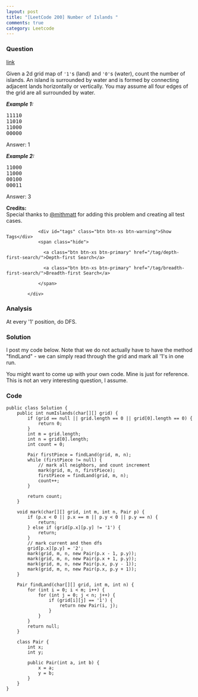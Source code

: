 ```yaml
---
layout: post
title: "[LeetCode 200] Number of Islands "
comments: true
category: Leetcode
---
```


### Question 

[link](https://leetcode.com/problems/number-of-islands/)

<div class="question-content">
              <p></p><p>Given a 2d grid map of <code>'1'</code>s (land) and <code>'0'</code>s (water), count the number of islands. An island is surrounded by water and is formed by connecting adjacent lands horizontally or vertically. You may assume all four edges of the grid are all surrounded by water.</p>

<p><i><b>Example 1:</b></i></p>
<pre>11110<br>11010<br>11000<br>00000</pre>
<p>Answer: 1</p>
<p><i><b>Example 2:</b></i></p>
<pre>11000<br>11000<br>00100<br>00011</pre>
<p>Answer: 3</p>

<p><b>Credits:</b><br>Special thanks to <a href="https://leetcode.com/discuss/user/mithmatt">@mithmatt</a> for adding this problem and creating all test cases.</p><p></p>
              
                <div id="tags" class="btn btn-xs btn-warning">Show Tags</div>
                <span class="hide">
                  
                  <a class="btn btn-xs btn-primary" href="/tag/depth-first-search/">Depth-first Search</a>
                  
                  <a class="btn btn-xs btn-primary" href="/tag/breadth-first-search/">Breadth-first Search</a>
                  
                </span>
              
            </div>

### Analysis

At every '1' position, do DFS.

### Solution

I post my code below. Note that we do not actually have to have the method "findLand" -  we can simply read through the grid and mark all '1's in one run. 

You might want to come up with your own code. Mine is just for reference. This is not an very interesting question, I assume. 

### Code

    public class Solution {
        public int numIslands(char[][] grid) {
            if (grid == null || grid.length == 0 || grid[0].length == 0) {
                return 0;
            }
            int m = grid.length;
            int n = grid[0].length;
            int count = 0;

            Pair firstPiece = findLand(grid, m, n);
            while (firstPiece != null) {
                // mark all neighbors, and count increment
                mark(grid, m, n, firstPiece);
                firstPiece = findLand(grid, m, n);
                count++;
            }

            return count;
        }

        void mark(char[][] grid, int m, int n, Pair p) {
            if (p.x < 0 || p.x == m || p.y < 0 || p.y == n) {
                return;
            } else if (grid[p.x][p.y] != '1') {
                return;
            }
            // mark current and then dfs
            grid[p.x][p.y] = '2';
            mark(grid, m, n, new Pair(p.x - 1, p.y));
            mark(grid, m, n, new Pair(p.x + 1, p.y));
            mark(grid, m, n, new Pair(p.x, p.y - 1));
            mark(grid, m, n, new Pair(p.x, p.y + 1));
        }

        Pair findLand(char[][] grid, int m, int n) {
            for (int i = 0; i < m; i++) {
                for (int j = 0; j < n; j++) {
                    if (grid[i][j] == '1') {
                        return new Pair(i, j);
                    }
                }
            }
            return null;
        }

        class Pair {
            int x;
            int y;

            public Pair(int a, int b) {
                x = a;
                y = b;
            }
        }
    }

